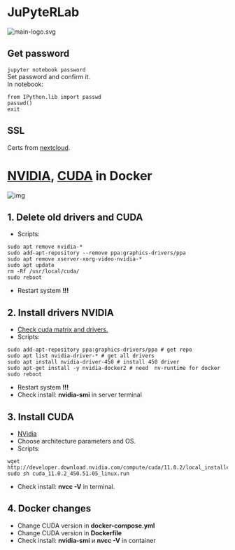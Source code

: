 # JuPyteRLab
![main-logo.svg](https://jupyter.org/assets/homepage/main-logo.svg)


## Get password
`jupyter notebook password`<br>
Set password and confirm it.<br>
In notebook:
```
from IPython.lib import passwd
passwd()
exit
```

## SSL 
Certs from [nextcloud](https://github.com/VolokzhaninVadim/nextcloud).

# [NVIDIA](https://ru.wikipedia.org/wiki/Nvidia), [CUDA](https://ru.wikipedia.org/wiki/CUDA) in Docker
![img](https://camo.githubusercontent.com/b6355d32448a4186269f6ae67964bdd82d6cb8c4c24b928d59b4b84299ee7905/68747470733a2f2f75706c6f61642e77696b696d656469612e6f72672f77696b6970656469612f636f6d6d6f6e732f7468756d622f322f32312f4e76696469615f6c6f676f2e7376672f32303070782d4e76696469615f6c6f676f2e7376672e706e67)

## 1. Delete old drivers and CUDA
* Scripts:  
```shell
sudo apt remove nvidia-*
sudo add-apt-repository --remove ppa:graphics-drivers/ppa
sudo apt remove xserver-xorg-video-nvidia-*
sudo apt update
rm -Rf /usr/local/cuda/
sudo reboot
```
* Restart system **!!!**  

## 2. Install drivers NVIDIA
* [Check cuda matrix and drivers.](https://docs.nvidia.com/deploy/cuda-compatibility/index.html)  
* Scripts:
```shell
sudo add-apt-repository ppa:graphics-drivers/ppa # get repo
sudo apt list nvidia-driver-* # get all drivers
sudo apt install nvidia-driver-450 # install 450 driver
sudo apt-get install -y nvidia-docker2 # need  nv-runtime for docker
sudo reboot
```
* Restart system **!!!** 
* Check install:  **nvidia-smi** in server terminal

## 3. Install CUDA
* [NVidia](https://developer.nvidia.com/CUDA-TOOLKIT-ARCHIVE)  
* Choose architecture parameters and OS.
* Scripts:
```shell
wget http://developer.download.nvidia.com/compute/cuda/11.0.2/local_installers/cuda_11.0.2_450.51.05_linux.run
sudo sh cuda_11.0.2_450.51.05_linux.run
```
* Check install: **nvcc -V** in terminal.

## 4. Docker changes
* Change CUDA version in **docker-compose.yml**  
* Change CUDA version in **Dockerfile**
* Check install: **nvidia-smi** и **nvcc -V** in container
